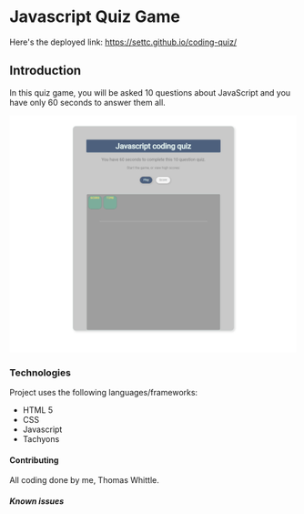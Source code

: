 # Javascript Quiz Game
Here's the deployed link: https://settc.github.io/coding-quiz/

## Introduction
   In this quiz game, you will be asked 10 questions about JavaScript and
   you have only 60 seconds to answer them all.

![Quiz game screenshot](assets/screenshot.png)


### Technologies
Project uses the following languages/frameworks:
* HTML 5
* CSS
* Javascript
* Tachyons

#### Contributing
All coding done by me, Thomas Whittle.

##### Known issues
